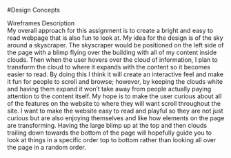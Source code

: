 #Design Concepts

Wireframes Description<br>
My overall approach for this assignment is to create a bright and easy to read webpage that is also fun to look at. My idea for the design is of the sky around a skyscraper. The skyscraper would be positioned on the left side of the page with a blimp flying over the building with all of my content inside clouds. Then when the user hovers over the cloud of information, I plan to transform the cloud to where it expands with the content so it becomes easier to read. By doing this I think it will create an interactive feel and make it fun for people to scroll and browse; however, by keeping the clouds white and having them expand it won’t take away from people actually paying attention to the content itself. My hope is to make the user curious about all of the features on the website to where they will want scroll throughout the site. I want to make the website easy to read and playful so they are not just curious but are also enjoying themselves and like how elements on the page are transforming.  Having the large blimp up at the top and then clouds trailing down towards the bottom of the page will hopefully guide you to look at things in a specific order top to bottom rather than looking all over the page in a random order. 
